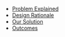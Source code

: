 * [Problem Explained](#problem-explained)
* [Design Rationale](#design-rationale)
* [Our Solution](#our-solution)
* [Outcomes](#outcomes)